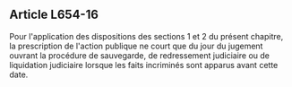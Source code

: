 Article L654-16
----
Pour l'application des dispositions des sections 1 et 2 du présent chapitre, la
prescription de l'action publique ne court que du jour du jugement ouvrant la
procédure de sauvegarde, de redressement judiciaire ou de liquidation judiciaire
lorsque les faits incriminés sont apparus avant cette date.
